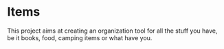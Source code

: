 # Items

This project aims at creating an organization tool for all the stuff you have, be it books, food, camping items or what have you. 
